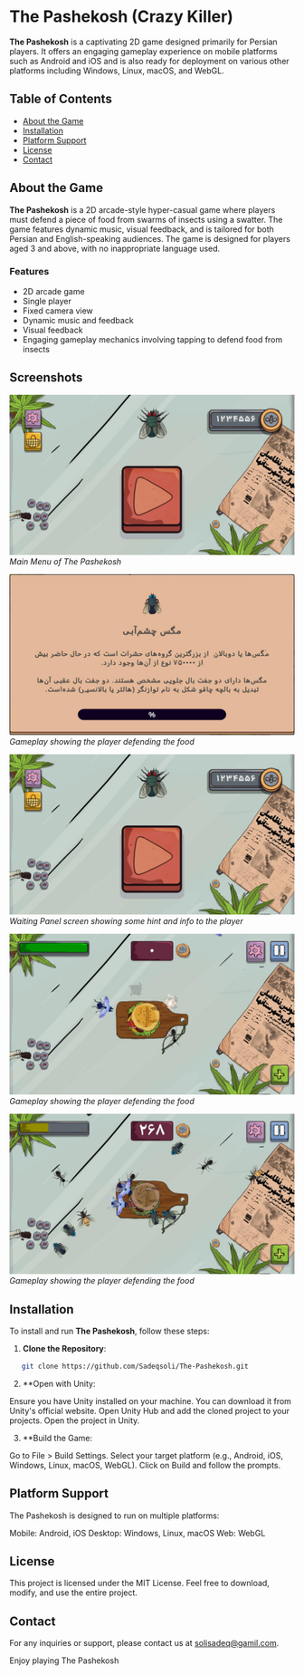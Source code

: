 # The Pashekosh (Crazy Killer)

**The Pashekosh** is a captivating 2D game designed primarily for Persian players. It offers an engaging gameplay experience on mobile platforms such as Android and iOS and is also ready for deployment on various other platforms including Windows, Linux, macOS, and WebGL.

## Table of Contents

- [About the Game](#about-the-game)
- [Installation](#installation)
- [Platform Support](#platform-support)
- [License](#license)
- [Contact](#contact)

## About the Game

**The Pashekosh** is a 2D arcade-style hyper-casual game where players must defend a piece of food from swarms of insects using a swatter. The game features dynamic music, visual feedback, and is tailored for both Persian and English-speaking audiences. The game is designed for players aged 3 and above, with no inappropriate language used.

### Features
- 2D arcade game
- Single player
- Fixed camera view
- Dynamic music and feedback
- Visual feedback
- Engaging gameplay mechanics involving tapping to defend food from insects

## Screenshots

![Main Menu](https://github.com/Sadeqsoli/The-Pashekosh/blob/master/Shots/0%20(1).jpg)
*Main Menu of The Pashekosh*

![Waiting Panel](https://github.com/Sadeqsoli/The-Pashekosh/blob/master/Shots/0%20(2).jpg)
*Gameplay showing the player defending the food*

![Waiting Panel](https://github.com/Sadeqsoli/The-Pashekosh/blob/master/Shots/0%20(1).jpg)
*Waiting Panel screen showing some hint and info to the player*

![Gameplay](https://github.com/Sadeqsoli/The-Pashekosh/blob/master/Shots/0%20(5).jpg)
*Gameplay showing the player defending the food*

![Gameplay](https://github.com/Sadeqsoli/The-Pashekosh/blob/master/Shots/0%20(7).jpg)
*Gameplay showing the player defending the food*
## Installation

To install and run **The Pashekosh**, follow these steps:

1. **Clone the Repository**:
```bash
   git clone https://github.com/Sadeqsoli/The-Pashekosh.git
 ```  
2. **Open with Unity:

Ensure you have Unity installed on your machine. You can download it from Unity's official website.
Open Unity Hub and add the cloned project to your projects.
Open the project in Unity.

3. **Build the Game:

Go to File > Build Settings.
Select your target platform (e.g., Android, iOS, Windows, Linux, macOS, WebGL).
Click on Build and follow the prompts.

## Platform Support
The Pashekosh is designed to run on multiple platforms:

Mobile: Android, iOS
Desktop: Windows, Linux, macOS
Web: WebGL

## License
This project is licensed under the MIT License. Feel free to download, modify, and use the entire project.

## Contact
For any inquiries or support, please contact us at solisadeq@gamil.com.

Enjoy playing The Pashekosh
